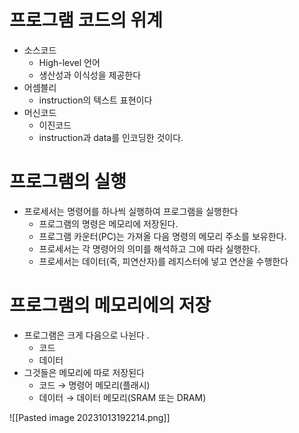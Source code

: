 # 프로그램 코드의 위계

- 소스코드
	- High-level 언어
	- 생산성과 이식성을 제공한다
- 어셈블리
	- instruction의 텍스트 표현이다
- 머신코드
	- 이진코드
	- instruction과 data를 인코딩한 것이다.

# 프로그램의 실행

- 프로세서는 명령어를 하나씩 실행하여 프로그램을 실행한다
	- 프로그램의 명령은 메모리에 저장된다.  
	- 프로그램 카운터(PC)는 가져올 다음 명령의 메모리 주소를 보유한다.  
	- 프로세서는 각 명령어의 의미를 해석하고 그에 따라 실행한다.  
	- 프로세서는 데이터(즉, 피연산자)를 레지스터에 넣고 연산을 수행한다

# 프로그램의 메모리에의 저장

- 프로그램은 크게 다음으로 나뉜다 .
	- 코드  
	- 데이터  
- 그것들은 메모리에 따로 저장된다  
	- 코드 → 명령어 메모리(플래시)  
	- 데이터 → 데이터 메모리(SRAM 또는 DRAM)

![[Pasted image 20231013192214.png]]
